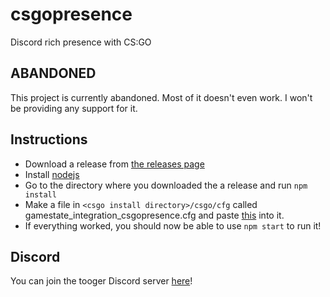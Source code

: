 # csgopresence
Discord rich presence with CS:GO

## ABANDONED
This project is currently abandoned.
Most of it doesn't even work. I won't be providing any support for it.

## Instructions
- Download a release from [the releases page](https://github.com/hpyef/csgopresence/releases)
- Install [nodejs](https://nodejs.org/en/download/)
- Go to the directory where you downloaded the a release and run `npm install`
- Make a file in `<csgo install directory>/csgo/cfg` called gamestate_integration_csgopresence.cfg and paste [this](https://i.tooger.xyz/git/csgopresence/gamestate_integration_csgopresence) into it.
- If everything worked, you should now be able to use `npm start` to run it!

## Discord
You can join the tooger Discord server [here](https://discord.gg/CaXjxnp)!
